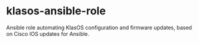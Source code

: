 # klasos-ansible-role
Ansible role automating KlasOS configuration and firmware updates, based on Cisco IOS updates for Ansible.
